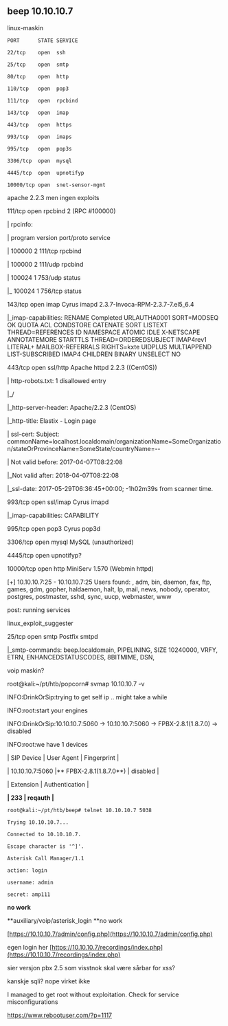 ## beep 10.10.10.7

linux-maskin

`PORT      STATE SERVICE`

`22/tcp    open  ssh`

`25/tcp    open  smtp`

`80/tcp    open  http`

`110/tcp   open  pop3`

`111/tcp   open  rpcbind`

`143/tcp   open  imap`

`443/tcp   open  https`

`993/tcp   open  imaps`

`995/tcp   open  pop3s`

`3306/tcp  open  mysql`

`4445/tcp  open  upnotifyp`

`10000/tcp open  snet-sensor-mgmt`

apache 2.2.3 men ingen exploits

111/tcp   open  rpcbind    2 \(RPC \#100000\)

\| rpcinfo:

\|   program version   port/proto  service

\|   100000  2            111/tcp  rpcbind

\|   100000  2            111/udp  rpcbind

\|   100024  1            753/udp  status

\|\_  100024  1            756/tcp  status

143/tcp   open  imap       Cyrus imapd 2.3.7-Invoca-RPM-2.3.7-7.el5\_6.4

\|\_imap-capabilities: RENAME Completed URLAUTHA0001 SORT=MODSEQ OK QUOTA ACL CONDSTORE CATENATE SORT LISTEXT THREAD=REFERENCES ID NAMESPACE ATOMIC IDLE X-NETSCAPE ANNOTATEMORE STARTTLS THREAD=ORDEREDSUBJECT IMAP4rev1 LITERAL+ MAILBOX-REFERRALS RIGHTS=kxte UIDPLUS MULTIAPPEND LIST-SUBSCRIBED IMAP4 CHILDREN BINARY UNSELECT NO

443/tcp   open  ssl/http   Apache httpd 2.2.3 \(\(CentOS\)\)

\| http-robots.txt: 1 disallowed entry

\|\_/

\|\_http-server-header: Apache/2.2.3 \(CentOS\)

\|\_http-title: Elastix - Login page

\| ssl-cert: Subject: commonName=localhost.localdomain/organizationName=SomeOrganization/stateOrProvinceName=SomeState/countryName=--

\| Not valid before: 2017-04-07T08:22:08

\|\_Not valid after:  2018-04-07T08:22:08

\|\_ssl-date: 2017-05-29T06:36:45+00:00; -1h02m39s from scanner time.

993/tcp   open  ssl/imap   Cyrus imapd

\|\_imap-capabilities: CAPABILITY

995/tcp   open  pop3       Cyrus pop3d

3306/tcp  open  mysql      MySQL \(unauthorized\)

4445/tcp  open  upnotifyp?

10000/tcp open  http       MiniServ 1.570 \(Webmin httpd\)

\[+\] 10.10.10.7:25         - 10.10.10.7:25 Users found: , adm, bin, daemon, fax, ftp, games, gdm, gopher, haldaemon, halt, lp, mail, news, nobody, operator, postgres, postmaster, sshd, sync, uucp, webmaster, www

post: running services

linux\_exploit\_suggester

25/tcp    open  smtp       Postfix smtpd

\|\_smtp-commands: beep.localdomain, PIPELINING, SIZE 10240000, VRFY, ETRN, ENHANCEDSTATUSCODES, 8BITMIME, DSN,

voip maskin?

root@kali:~/pt/htb/popcorn\# svmap 10.10.10.7 -v

INFO:DrinkOrSip:trying to get self ip .. might take a while

INFO:root:start your engines

INFO:DrinkOrSip:10.10.10.7:5060    -&gt;    10.10.10.7:5060    -&gt;    FPBX-2.8.1\(1.8.7.0\)    -&gt;    disabled

INFO:root:we have 1 devices

\| SIP Device      \| User Agent          \| Fingerprint \|

\| 10.10.10.7:5060 \|** FPBX-2.8.1\(1.8.7.0**\) \| disabled    \|

\| Extension \| Authentication \|

**\| 233       \| reqauth        \|**

`root@kali:~/pt/htb/beep# telnet 10.10.10.7 5038`

`Trying 10.10.10.7...`

`Connected to 10.10.10.7.`

`Escape character is '^]'.`

`Asterisk Call Manager/1.1`

`action: login`

`username: admin`

`secret: amp111`

**no work**

**auxiliary/voip/asterisk\_login **no work

[https://10.10.10.7/admin/config.php](https://10.10.10.7/admin/config.php)

egen login her [https://10.10.10.7/recordings/index.php](https://10.10.10.7/recordings/index.php)

sier versjon pbx 2.5 som visstnok skal være sårbar for xss?

kanskje sqli? nope virket ikke

I managed to get root without exploitation. Check for service misconfigurations

https://www.rebootuser.com/?p=1117

